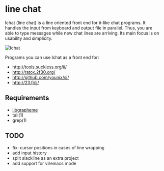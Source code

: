 line chat
=========

lchat (line chat) is a line oriented front end for ii-like chat programs.
It handles the input from keyboard and output file in parallel.  Thus, you are
able to type messages while new chat lines are arriving.  Its main focus is on
usability and simplicity.

![lchat](/lchat.png)

Programs you can use lchat as a front end for:

 * http://tools.suckless.org/ii/
 * http://ratox.2f30.org/
 * http://github.com/younix/sj/
 * http://23.fi/jj/

Requirements
------------

 * [libgrapheme](https://git.suckless.org/libgrapheme)
 * tail(1)
 * grep(1)

TODO
----

 * fix: cursor positions in cases of line wrapping
 * add input history
 * split slackline as an extra project
 * add support for vi/emacs mode
